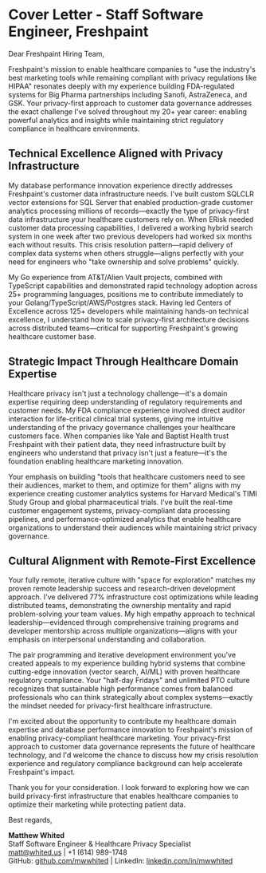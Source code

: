 # Cover Letter - Staff Software Engineer, Freshpaint

Dear Freshpaint Hiring Team,

Freshpaint's mission to enable healthcare companies to "use the industry's best marketing tools while remaining compliant with privacy regulations like HIPAA" resonates deeply with my experience building FDA-regulated systems for Big Pharma partnerships including Sanofi, AstraZeneca, and GSK. Your privacy-first approach to customer data governance addresses the exact challenge I've solved throughout my 20+ year career: enabling powerful analytics and insights while maintaining strict regulatory compliance in healthcare environments.

## Technical Excellence Aligned with Privacy Infrastructure

My database performance innovation experience directly addresses Freshpaint's customer data infrastructure needs. I've built custom SQLCLR vector extensions for SQL Server that enabled production-grade customer analytics processing millions of records—exactly the type of privacy-first data infrastructure your healthcare customers rely on. When ERisk needed customer data processing capabilities, I delivered a working hybrid search system in one week after two previous developers had worked six months each without results. This crisis resolution pattern—rapid delivery of complex data systems when others struggle—aligns perfectly with your need for engineers who "take ownership and solve problems" quickly.

My Go experience from AT&T/Alien Vault projects, combined with TypeScript capabilities and demonstrated rapid technology adoption across 25+ programming languages, positions me to contribute immediately to your Golang/TypeScript/AWS/Postgres stack. Having led Centers of Excellence across 125+ developers while maintaining hands-on technical excellence, I understand how to scale privacy-first architecture decisions across distributed teams—critical for supporting Freshpaint's growing healthcare customer base.

## Strategic Impact Through Healthcare Domain Expertise

Healthcare privacy isn't just a technology challenge—it's a domain expertise requiring deep understanding of regulatory requirements and customer needs. My FDA compliance experience involved direct auditor interaction for life-critical clinical trial systems, giving me intuitive understanding of the privacy governance challenges your healthcare customers face. When companies like Yale and Baptist Health trust Freshpaint with their patient data, they need infrastructure built by engineers who understand that privacy isn't just a feature—it's the foundation enabling healthcare marketing innovation.

Your emphasis on building "tools that healthcare customers need to see their audiences, market to them, and optimize for them" aligns with my experience creating customer analytics systems for Harvard Medical's TIMI Study Group and global pharmaceutical trials. I've built the real-time customer engagement systems, privacy-compliant data processing pipelines, and performance-optimized analytics that enable healthcare organizations to understand their audiences while maintaining strict privacy governance.

## Cultural Alignment with Remote-First Excellence

Your fully remote, iterative culture with "space for exploration" matches my proven remote leadership success and research-driven development approach. I've delivered 77% infrastructure cost optimizations while leading distributed teams, demonstrating the ownership mentality and rapid problem-solving your team values. My high empathy approach to technical leadership—evidenced through comprehensive training programs and developer mentorship across multiple organizations—aligns with your emphasis on interpersonal understanding and collaboration.

The pair programming and iterative development environment you've created appeals to my experience building hybrid systems that combine cutting-edge innovation (vector search, AI/ML) with proven healthcare regulatory compliance. Your "half-day Fridays" and unlimited PTO culture recognizes that sustainable high performance comes from balanced professionals who can think strategically about complex systems—exactly the mindset needed for privacy-first healthcare infrastructure.

I'm excited about the opportunity to contribute my healthcare domain expertise and database performance innovation to Freshpaint's mission of enabling privacy-compliant healthcare marketing. Your privacy-first approach to customer data governance represents the future of healthcare technology, and I'd welcome the chance to discuss how my crisis resolution experience and regulatory compliance background can help accelerate Freshpaint's impact.

Thank you for your consideration. I look forward to exploring how we can build privacy-first infrastructure that enables healthcare companies to optimize their marketing while protecting patient data.

Best regards,

**Matthew Whited**  
Staff Software Engineer & Healthcare Privacy Specialist  
matt@whited.us | +1 (614) 989-1748  
GitHub: [github.com/mwwhited](https://github.com/mwwhited) | LinkedIn: [linkedin.com/in/mwwhited](https://www.linkedin.com/in/mwwhited/)